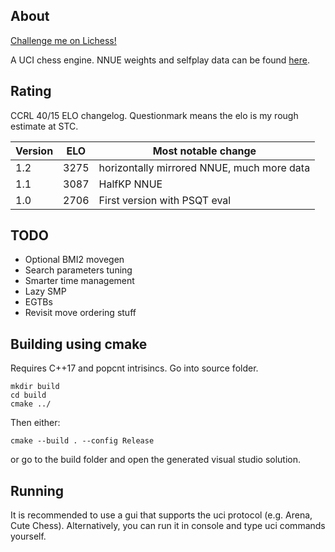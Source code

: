 ## About

[Challenge me on Lichess!](https://lichess.org/@/xxSaturnxx)

A UCI chess engine. NNUE weights and selfplay data can be found [here](https://huggingface.co/hrtdind).

## Rating

CCRL 40/15 ELO changelog. Questionmark means the elo is my rough estimate at STC.

| Version           | ELO  | Most notable change                        |
| ----------------- | ---- | ------------------------------------------ |
| 1.2               | 3275 | horizontally mirrored NNUE, much more data | 
| 1.1               | 3087 | HalfKP NNUE                                | 
| 1.0               | 2706 | First version with PSQT eval               | 

## TODO
- Optional BMI2 movegen
- Search parameters tuning
- Smarter time management
- Lazy SMP
- EGTBs
- Revisit move ordering stuff

## Building using cmake
Requires C++17 and popcnt intrisincs.
Go into source folder.
```
mkdir build
cd build
cmake ../
```
Then either:
```
cmake --build . --config Release
```
or go to the build folder and open the generated visual studio solution.

## Running
It is recommended to use a gui that supports the uci protocol (e.g. Arena, Cute Chess).
Alternatively, you can run it in console and type uci commands yourself.
